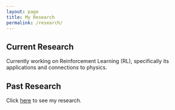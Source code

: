 ```yaml
---
layout: page
title: My Research
permalink: /research/
---
```

## Current Research
Currently working on Reinforcement Learning (RL), specifically its applications and connections to physics.

## Past Research
Click [here][neel-link] to see my research.


<!-- [neel-link]: /research-posts/2022/05/11/neel-research.html -->
<!-- [neel-link]: /_pages/neel-research.html/ -->
[neel-link]: /neel-research/

<!-- C:\Users\jacob\OneDrive\Desktop\GitHub\JacobHA.github.io\_site\research-posts\2022\05\11\neel-research.html -->